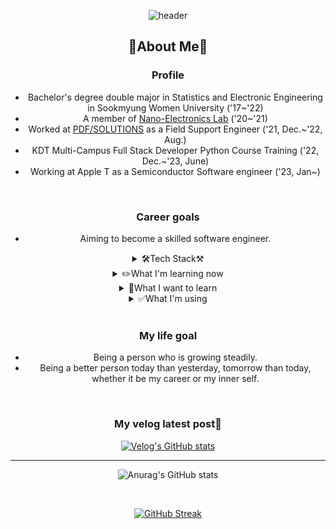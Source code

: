 <center>
  
![header](https://capsule-render.vercel.app/api?type=waving&color=gradient&customColorList=&height=100&animation=fadeIn&section=footer&fontsize=1&text=💻☕📖&fontAlign=70) 

## 🍒About Me🍒
### Profile
- Bachelor's degree double major in Statistics and Electronic Engineering in Sookmyung Women University ('17~'22)
- A member of [Nano-Electronics Lab](https://kimeesookmyung.wixsite.com/kimgroup) ('20~'21)
- Worked at [PDF/SOLUTIONS](https://www.pdf.com/) as a Field Support Engineer ('21, Dec.~'22, Aug.)
- KDT Multi-Campus Full Stack Developer Python Course Training ('22, Dec.~'23, June)
- Working at Apple T as a Semiconductor Software engineer ('23, Jan~)


<br>

### Career goals
- Aiming to become a skilled software engineer.

<details>
  <summary>
    🛠️Tech Stack⚒️
  </summary>
  
  ![pyhon](https://img.shields.io/badge/Python-14354C?style=for-the-badge&logo=python&logoColor=white)
  ![HTML5](https://img.shields.io/badge/HTML5-E34F26?style=for-the-badge&logo=html5&logoColor=white)
  ![CSS3](https://img.shields.io/badge/CSS3-1572B6?style=for-the-badge&logo=css3&logoColor=white)
  ![mysql](https://img.shields.io/badge/MySQL-00000F?style=for-the-badge&logo=mysql&logoColor=white)
  ![R](https://img.shields.io/badge/R-276DC3?style=for-the-badge&logo=r&logoColor=white)
  ![markdown](https://img.shields.io/badge/Markdown-000000?style=for-the-badge&logo=markdown&logoColor=white)
  ![ChatGPT](https://img.shields.io/badge/chatGPT-74aa9c?style=for-the-badge&logo=openai&logoColor=white)
</details>

<details>
  <summary>
    ✏️What I'm learning now
  </summary>
  
  ![C#](https://img.shields.io/badge/c%23-%23239120.svg?style=for-the-badge&logo=csharp&logoColor=white)
  ![C++](https://img.shields.io/badge/c++-%2300599C.svg?style=for-the-badge&logo=c%2B%2B&logoColor=white)
  ![ChatGPT](https://img.shields.io/badge/chatGPT-74aa9c?style=for-the-badge&logo=openai&logoColor=white)
</details>
  
<details>
  <summary>
   🚩What I want to learn
  </summary>
  
  ![TensorFlow](https://img.shields.io/badge/TensorFlow-%23FF6F00.svg?style=for-the-badge&logo=TensorFlow&logoColor=white)
  ![django](https://img.shields.io/badge/Django-092E20?style=for-the-badge&logo=django&logoColor=white)
  ![mongodb](https://img.shields.io/badge/MongoDB-4EA94B?style=for-the-badge&logo=mongodb&logoColor=white)
</details>

  <details>
  <summary>
    ✅What I'm using
  </summary>
    
 ![Windows](https://img.shields.io/badge/Windows-0078D6?style=for-the-badge&logo=windows&logoColor=white)
 ![Jupyter Notebook](https://img.shields.io/badge/jupyter-%23FA0F00.svg?style=for-the-badge&logo=jupyter&logoColor=white)
 ![OneDrive](https://img.shields.io/badge/OneDrive-0078D4.svg?style=for-the-badge&logo=microsoftonedrive&logoColor=white)
 ![Google Drive](https://img.shields.io/badge/Google%20Drive-4285F4?style=for-the-badge&logo=googledrive&logoColor=white)
 ![Brave](https://img.shields.io/badge/Brave-FB542B?style=for-the-badge&logo=Brave&logoColor=white)
 ![Visual Studio Code](https://img.shields.io/badge/Visual%20Studio%20Code-0078d7.svg?style=for-the-badge&logo=visual-studio-code&logoColor=white)
 ![Visual Studio](https://img.shields.io/badge/Visual%20Studio-5C2D91.svg?style=for-the-badge&logo=visual-studio&logoColor=white)
</details>
  
  
<br>

### My life goal
- Being a person who is growing steadily.
- Being a better person today than yesterday, tomorrow than today, whether it be my career or my inner self.

<br>

### My velog latest post📑
[![Velog's GitHub stats](https://velog-readme-stats.vercel.app/api?name=gata96&color=black)](https://velog.io/@gata96)

---
![Anurag's GitHub stats](https://github-readme-stats.vercel.app/api?username=gata96&show_icons=true&theme=radical)

<br>

[![GitHub Streak](https://streak-stats.demolab.com?user=gata96&theme=radical)](https://git.io/streak-stats)

</center> 
